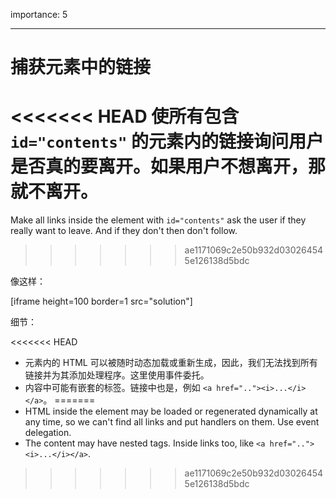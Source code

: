 importance: 5

---

# 捕获元素中的链接

<<<<<<< HEAD
使所有包含 `id="contents"` 的元素内的链接询问用户是否真的要离开。如果用户不想离开，那就不离开。
=======
Make all links inside the element with `id="contents"` ask the user if they really want to leave. And if they don't then don't follow.
>>>>>>> ae1171069c2e50b932d030264545e126138d5bdc

像这样：

[iframe height=100 border=1 src="solution"]

细节：

<<<<<<< HEAD
- 元素内的 HTML 可以被随时动态加载或重新生成，因此，我们无法找到所有链接并为其添加处理程序。这里使用事件委托。
- 内容中可能有嵌套的标签。链接中也是，例如 `<a href=".."><i>...</i></a>`。
=======
- HTML inside the element may be loaded or regenerated dynamically at any time, so we can't find all links and put handlers on them. Use event delegation.
- The content may have nested tags. Inside links too, like `<a href=".."><i>...</i></a>`.
>>>>>>> ae1171069c2e50b932d030264545e126138d5bdc

